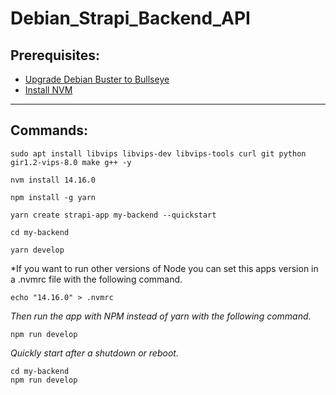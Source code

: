 # Debian_Strapi_Backend_API

## Prerequisites:

* [Upgrade Debian Buster to Bullseye](https://github.com/brettjrea/Debian_Bullseye_Upgrade_Script)
* [Install NVM](https://github.com/brettjrea/Debian_Install_NVM)

---

## Commands:
```
sudo apt install libvips libvips-dev libvips-tools curl git python gir1.2-vips-8.0 make g++ -y
```

```
nvm install 14.16.0
```

```
npm install -g yarn
```

```
yarn create strapi-app my-backend --quickstart
```

```
cd my-backend
```

```
yarn develop
```

*If you want to run other versions of Node you can set this apps version in a .nvmrc file with the following command.

```
echo "14.16.0" > .nvmrc
```

*Then run the app with NPM instead of yarn with the following command.*

```
npm run develop
```

*Quickly start after a shutdown or reboot.*

```
cd my-backend
npm run develop
```

